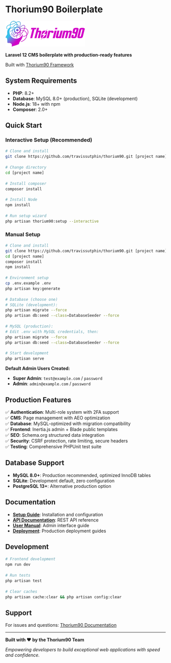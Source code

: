 # Thorium90 Boilerplate

![Thorium90 Logo](public/images/logos/header.png)

**Laravel 12 CMS boilerplate with production-ready features**

Built with [Thorium90 Framework](https://github.com/travissutphin/thorium90)

## System Requirements

- **PHP**: 8.2+
- **Database**: MySQL 8.0+ (production), SQLite (development)
- **Node.js**: 18+ with npm
- **Composer**: 2.0+

## Quick Start

### Interactive Setup (Recommended)
```bash
# Clone and install
git clone https://github.com/travissutphin/thorium90.git [project name]

# Change directory
cd [project name]

# Install composer
composer install

# Install Node
npm install

# Run setup wizard
php artisan thorium90:setup --interactive
```

### Manual Setup
```bash
# Clone and install
git clone https://github.com/travissutphin/thorium90.git [project name]
cd [project name]
composer install 
npm install

# Environment setup
cp .env.example .env
php artisan key:generate

# Database (choose one)
# SQLite (development):
php artisan migrate --force
php artisan db:seed --class=DatabaseSeeder --force

# MySQL (production):
# Edit .env with MySQL credentials, then:
php artisan migrate --force
php artisan db:seed --class=DatabaseSeeder --force

# Start development
php artisan serve
```

**Default Admin Users Created:**
- **Super Admin**: `test@example.com` / `password`
- **Admin**: `admin@example.com` / `password`

## Production Features

✅ **Authentication**: Multi-role system with 2FA support  
✅ **CMS**: Page management with AEO optimization  
✅ **Database**: MySQL-optimized with migration compatibility  
✅ **Frontend**: Inertia.js admin + Blade public templates  
✅ **SEO**: Schema.org structured data integration  
✅ **Security**: CSRF protection, rate limiting, secure headers  
✅ **Testing**: Comprehensive PHPUnit test suite  

## Database Support

- **MySQL 8.0+**: Production recommended, optimized InnoDB tables
- **SQLite**: Development default, zero configuration
- **PostgreSQL 13+**: Alternative production option

## Documentation

- **[Setup Guide](docs/client/SETUP.md)**: Installation and configuration
- **[API Documentation](docs/client/API.md)**: REST API reference
- **[User Manual](docs/client/MANUAL.md)**: Admin interface guide
- **[Deployment](docs/deployment/)**: Production deployment guides

## Development

```bash
# Frontend development
npm run dev

# Run tests
php artisan test

# Clear caches
php artisan cache:clear && php artisan config:clear
```

## Support

For issues and questions: [Thorium90 Documentation](https://thorium90.com/docs)

---

**Built with ❤️ by the Thorium90 Team**

*Empowering developers to build exceptional web applications with speed and confidence.*
